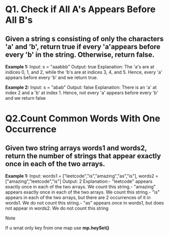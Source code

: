 # Q1. Check if All A's Appears Before All B's

## Given a string s consisting of only the characters 'a' and 'b', return true if every 'a'appears before every 'b' in the string. Otherwise, return false.

 **Example 1:**
 Input: s = "aaabbb"
 Output: true
 Explanation:
 The 'a's are at indices 0, 1, and 2, while the 'b's are at indices 3, 4, and 5.
 Hence, every 'a' appears before every 'b' and we return true.

 **Example 2:**
 Input: s = "abab"
 Output: false
 Explanation:
 There is an 'a' at index 2 and a 'b' at index 1.
 Hence, not every 'a' appears before every 'b' and we return false

 # Q2.Count Common Words With One Occurrence

## Given two string arrays words1 and words2, return the number of strings that appear exactly once in each of the two arrays.

**Example 1:**
 Input: words1 = ["leetcode","is","amazing","as","is"], words2 = 
["amazing","leetcode","is"]
 Output: 2
 Explanation:- "leetcode" appears exactly once in each of the two arrays. We count this string.- "amazing" appears exactly once in each of the two arrays. We count this string.- "is" appears in each of the two arrays, but there are 2 occurrences of it in words1. 
We do not count this string.- "as" appears once in words1, but does not appear in words2. We do not count this 
string

>[!NOTE]
> If u wnat only key from one map use **mp.heySet()**